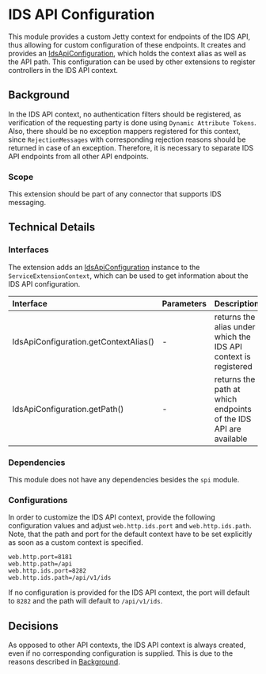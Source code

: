 # IDS API Configuration

This module provides a custom Jetty context for endpoints of the IDS API, thus allowing for custom
configuration of these endpoints. It creates and provides an 
[IdsApiConfiguration](./src/main/java/org/eclipse/dataspaceconnector/ids/api/configuration/IdsApiConfiguration.java),
which holds the context alias as well as the API path. This configuration can be used by other
extensions to register controllers in the IDS API context.

## Background

In the IDS API context, no authentication filters should be registered, as verification of the
requesting party is done using `Dynamic Attribute Tokens`. Also, there should be no exception mappers
registered for this context, since `RejectionMessages` with corresponding rejection reasons should
be returned in case of an exception. Therefore, it is necessary to separate IDS API endpoints from
all other API endpoints.

### Scope

This extension should be part of any connector that supports IDS messaging.

## Technical Details

### Interfaces

The extension adds an
[IdsApiConfiguration](src/main/java/org/eclipse/dataspaceconnector/ids/api/configuration/IdsApiConfiguration.java)
instance to the `ServiceExtensionContext`, which can be used to get information about the IDS API
configuration.

| Interface | Parameters | Description |
| :----| :---- | :-------------------- |
| IdsApiConfiguration.getContextAlias() | - | returns the alias under which the IDS API context is registered |
| IdsApiConfiguration.getPath() | - | returns the path at which endpoints of the IDS API are available |

### Dependencies

This module does not have any dependencies besides the `spi` module.

### Configurations

In order to customize the IDS API context, provide the following configuration values and adjust
`web.http.ids.port` and `web.http.ids.path`. Note, that the path and port for the default context
have to be set explicitly as soon as a custom context is specified.

```properties
web.http.port=8181
web.http.path=/api
web.http.ids.port=8282
web.http.ids.path=/api/v1/ids
```

If no configuration is provided for the IDS API context, the port will default to `8282` and the path will
default to `/api/v1/ids`.

## Decisions

As opposed to other API contexts, the IDS API context is always created, even if no corresponding 
configuration is supplied. This is due to the reasons described in [Background](#background).
